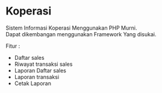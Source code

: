 # Koperasi

Sistem Informasi Koperasi Menggunakan PHP Murni. <br>
Dapat dikembangan menggunakan Framework Yang disukai.

Fitur :

- Daftar sales
- Riwayat transaksi sales
- Laporan Daftar sales
- Laporan transaksi
- Cetak Laporan

